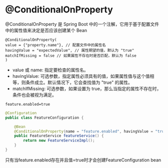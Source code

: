 # @ConditionalOnProperty 

@ConditionalOnProperty 是 Spring Boot 中的一个注解，它用于基于配置文件中的属性值来决定是否应该创建某个 Bean

```
@ConditionalOnProperty(
value = {"property.name"}, // 配置文件中的属性名
havingValue = "expectedValue", // 属性期望的值，默认为 "true"
matchIfMissing = false // 如果属性不存在时是否匹配，默认为 false
)
```

- value 或 name: 指定要检查的属性名。
- havingValue: 可选参数，指定属性必须具有的值，如果属性值与这个值相等，则条件成立。默认情况下，它会查找值为 "true" 的属性。
- matchIfMissing: 可选参数，如果设置为 true，那么当指定的属性不存在时，条件也会被视为满足。

```properties
feature.enabled=true
```
```java
@Configuration
public class FeatureConfiguration {

    @Bean
    @ConditionalOnProperty(name = "feature.enabled", havingValue = "true", matchIfMissing = false)
    public FeatureService featureService() {
        return new FeatureServiceImpl();
    }
}
```

只有当feature.enabled存在并且值=true时才会创建FeatureConfiguration bean